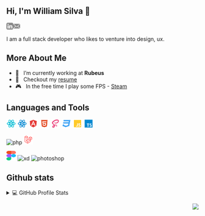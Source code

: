 ## Hi, I'm William Silva :call_me_hand:
<a href='https://www.linkedin.com/in/william-silva-aa5692119/'><img align='left' alt="linkedin" src="https://raw.githubusercontent.com/WilliamSf/WilliamSf/main/assets/linkedin.svg" height='18px'/></a>
<a href='mailto:williaamsf@gmail.com'><img align='left' alt="linkedin" src="https://raw.githubusercontent.com/WilliamSf/WilliamSf/main/assets/mail.svg" height='18px'/></a>
<br/><br/>
I am a full stack developer who likes to venture into design, ux.
## More About Me
- :office: &nbsp; I’m currently working at **Rubeus**
- 📝 &nbsp; Checkout my [resume](https://drive.google.com/file/d/14M6XwsQxW0Rs_OuK5I_WHI9TERdCmP9f/view?usp=sharing)
- :video_game: &nbsp; In the free time I play some FPS - [Steam](https://steamcommunity.com/profiles/76561198133754364/)


## Languages and Tools

<p align="left">
<img src="https://github.com/PKief/vscode-material-icon-theme/blob/main/icons/react.svg" alt="react" width="25" height="25" />
<img src="https://github.com/PKief/vscode-material-icon-theme/blob/main/icons/react_ts.svg" alt="react js" width="25" height="25" />
<img src="https://github.com/PKief/vscode-material-icon-theme/blob/main/icons/angular.svg" alt="angular" width="25" height="25" />
<img src="https://github.com/PKief/vscode-material-icon-theme/blob/main/icons/html.svg" alt="html" width="25" height="25" />
<img src="https://github.com/PKief/vscode-material-icon-theme/blob/main/icons/sass.svg" alt="sass" width="25" height="25" />
<img src="https://github.com/PKief/vscode-material-icon-theme/blob/main/icons/css.svg" alt="css" width="25" height="25" />
<img src="https://github.com/PKief/vscode-material-icon-theme/blob/main/icons/javascript.svg" alt="javascript" width="25" height="25" />
<img src="https://github.com/PKief/vscode-material-icon-theme/blob/main/icons/typescript.svg" alt="typescript" width="25" height="25" />
</p>

<p align="left">
<img src="https://github.com/PKief/vscode-material-icon-theme/blob/main/icons/php.svg" alt="php" width="25" height="25" />
<img src="https://github.com/PKief/vscode-material-icon-theme/blob/main/icons/laravel.svg" alt="laravel" width="25" height="25" />
</p>

<p align="left">
<img alt="figma" src="https://raw.githubusercontent.com/WilliamSf/WilliamSf/main/assets/figma.svg" width="25" height="25">
<img alt="xd" src="https://www.adobe.com/content/dam/cc/us/en/creative-cloud/xd.svg" width="25" height="25">
<img alt="photoshop" width="25" height="25" src="https://upload.wikimedia.org/wikipedia/commons/thumb/a/af/Adobe_Photoshop_CC_icon.svg/1200px-Adobe_Photoshop_CC_icon.svg.png"/>
</p>


## Github stats
<details> 
  <summary>💻 GitHub Profile Stats</summary>
  <br/>
  <a href="https://github.com/anuraghazra/github-readme-stats">
      <img alt="WilliamSf's Github Stats" src="https://denvercoder1-github-readme-stats.vercel.app/api?username=WilliamSf&show_icons=true&count_private=true&theme=react&hide_border=true&bg_color=0D1117" />
  </a>
  <a href="https://github.com/anuraghazra/github-readme-stats">
    <img alt="WilliamSf's Top Languages" src="https://denvercoder1-github-readme-stats.vercel.app/api/top-langs/?username=WilliamSf&langs_count=8&layout=compact&theme=react&hide_border=true&bg_color=0D1117" />
  </a>
  <br/>
</details>
<p align="right">
  <img src="https://visitor-badge.glitch.me/badge?page_id=WilliamSf/WilliamSf"/>
</p>
